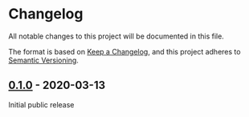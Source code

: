 # Changelog

All notable changes to this project will be documented in this file.

The format is based on [Keep a Changelog](https://keepachangelog.com/en/1.0.0/),
and this project adheres to [Semantic Versioning](https://semver.org/spec/v2.0.0.html).

## [0.1.0] - 2020-03-13

Initial public release

[0.1.0]: https://github.com/BodenmillerGroup/imctoolkit/releases/tag/v0.1.0
